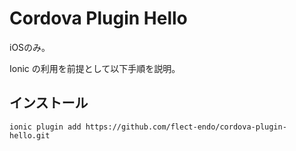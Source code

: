 Cordova Plugin Hello
================================

iOSのみ。

Ionic の利用を前提として以下手順を説明。

## インストール

```
ionic plugin add https://github.com/flect-endo/cordova-plugin-hello.git
```